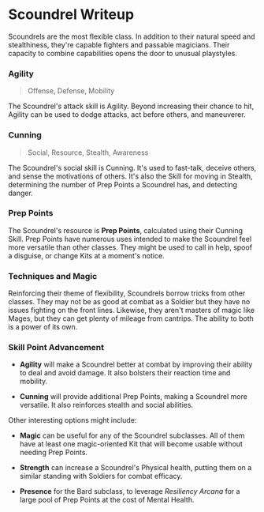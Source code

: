 # Scoundrel Writeup

Scoundrels are the most flexible class. In addition to their natural speed and stealthiness, they're capable fighters and passable magicians. Their capacity to combine capabilities opens the door to unusual playstyles.


### Agility

> Offense, Defense, Mobility

The Scoundrel's attack skill is Agility. Beyond increasing their chance to hit, Agility can be used to dodge attacks, act before others, and maneuverer.

### Cunning

> Social, Resource, Stealth, Awareness

The Scoundrel's social skill is Cunning. It's used to fast-talk, deceive others, and sense the motivations of others. It's also the Skill for moving in Stealth, determining the number of Prep Points a Scoundrel has, and detecting danger.

### Prep Points

The Scoundrel's resource is **Prep Points**, calculated using their Cunning Skill. Prep Points have numerous uses intended to make the Scoundrel feel more versatile than other classes. They might be used to call in help, spoof a disguise, or change Kits at a moment's notice. 

### Techniques and Magic

Reinforcing their theme of flexibility, Scoundrels borrow tricks from other classes. They may not be as good at combat as a Soldier but they have no issues fighting on the front lines. Likewise, they aren't masters of magic like Mages, but they can get plenty of mileage from cantrips. The ability to both is a power of its own.

### Skill Point Advancement

* **Agility** will make a Scoundrel better at combat by improving their ability to deal and avoid damage. It also bolsters their reaction time and mobility.

* **Cunning** will provide additional Prep Points, making a Scoundrel more versatile. It also reinforces stealth and social abilities.

Other interesting options might include:

* **Magic** can be useful for any of the Scoundrel subclasses. All of them have at least one magic-oriented Kit that will become usable without needing Prep Points.

* **Strength** can increase a Scoundrel's Physical health, putting them on a similar standing with Soldiers for combat efficacy. 

* **Presence** for the Bard subclass, to leverage *Resiliency Arcana* for a large pool of Prep Points at the cost of Mental Health.


